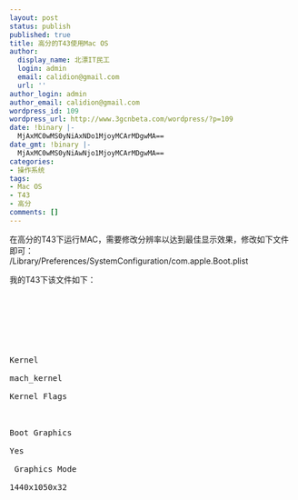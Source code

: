 ```yaml
---
layout: post
status: publish
published: true
title: 高分的T43使用Mac OS
author:
  display_name: 北漂IT民工
  login: admin
  email: calidion@gmail.com
  url: ''
author_login: admin
author_email: calidion@gmail.com
wordpress_id: 109
wordpress_url: http://www.3gcnbeta.com/wordpress/?p=109
date: !binary |-
  MjAxMC0wMS0yNiAxNDo1MjoyMCArMDgwMA==
date_gmt: !binary |-
  MjAxMC0wMS0yNiAwNjo1MjoyMCArMDgwMA==
categories:
- 操作系统
tags:
- Mac OS
- T43
- 高分
comments: []
---
```

<p>在高分的T43下运行MAC，需要修改分辨率以达到最佳显示效果，修改如下文件即可：<br />
/Library/Preferences/SystemConfiguration/com.apple.Boot.plist</p>
<p>我的T43下该文件如下：</p>
<pre name="code" class="xml">
<?xml version="1.0" encoding="UTF-8"?><br />
<!DOCTYPE plist PUBLIC "-//Apple Computer//DTD PLIST 1.0//EN" "http://www.apple.com/DTDs/PropertyList-1.0.dtd"></p>
<plist version="1.0">
<dict><br />
<key>Kernel</key><br />
<string>mach_kernel</string><br />
<key>Kernel Flags</key><br />
<string></string><br />
<key>Boot Graphics</key><br />
<string>Yes</string><br />
 <key>Graphics Mode</key><br />
<string>1440x1050x32</string><br />
</dict><br />
</plist><br />
</pre></p>
